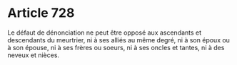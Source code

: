 # Article 728

Le défaut de dénonciation ne peut être opposé aux ascendants et descendants du meurtrier, ni à ses alliés au même degré, ni à son époux ou à son épouse, ni à ses frères ou soeurs, ni à ses oncles et tantes, ni à des neveux et nièces.
